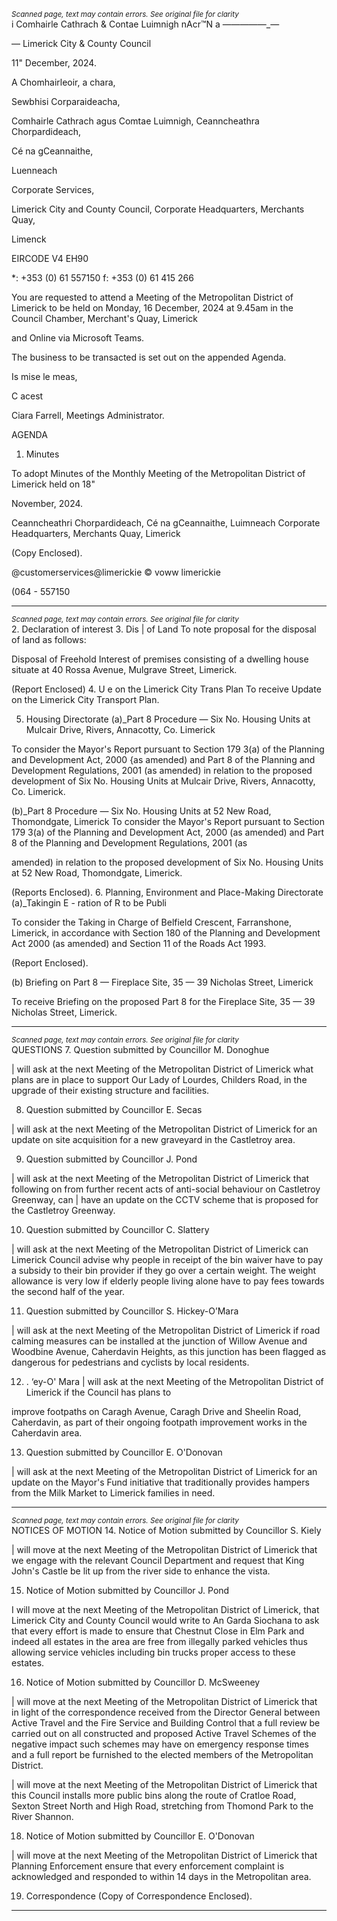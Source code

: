 *<small>Scanned page, text may contain errors. See original file for clarity</small>*  
i Comhairle Cathrach
& Contae Luimnigh
nAcr™N a ——_—_——_—

— Limerick City
& County Council

11" December, 2024.

A Chomhairleoir, a chara,

Sewbhisi Corparaideacha,

Comhairle Cathrach agus Comtae Luimnigh,
Ceanncheathra Chorpardideach,

Cé na gCeannaithe,

Luenneach

Corporate Services,

Limerick City and County Council,
Corporate Headquarters,
Merchants Quay,

Limenck

EIRCODE V4 EH90

*: +353 (0) 61 557150
f: +353 (0) 61 415 266

You are requested to attend a Meeting of the Metropolitan District of Limerick to be held on
Monday, 16 December, 2024 at 9.45am in the Council Chamber, Merchant's Quay, Limerick

and Online via Microsoft Teams.

The business to be transacted is set out on the appended Agenda.

Is mise le meas,

C acest

Ciara Farrell,
Meetings Administrator.

AGENDA

1. Minutes

To adopt Minutes of the Monthly Meeting of the Metropolitan District of Limerick held on 18"

November, 2024.

Ceanncheathri Chorpardideach, Cé na gCeannaithe, Luimneach
Corporate Headquarters, Merchants Quay, Limerick

(Copy Enclosed).

@customerservices@limerickie
© voww limerickie

(064 - 557150

---
*<small>Scanned page, text may contain errors. See original file for clarity</small>*  
2. Declaration of interest
3. Dis | of Land
To note proposal for the disposal of land as follows:

Disposal of Freehold Interest of premises consisting of a dwelling house situate at 40 Rossa
Avenue, Mulgrave Street, Limerick.

(Report Enclosed)
4. U e on the Limerick City Trans Plan
To receive Update on the Limerick City Transport Plan.

5. Housing Directorate
(a)_Part 8 Procedure — Six No. Housing Units at Mulcair Drive, Rivers, Annacotty, Co. Limerick

To consider the Mayor's Report pursuant to Section 179 3(a) of the Planning and Development
Act, 2000 {as amended) and Part 8 of the Planning and Development Regulations, 2001 (as
amended) in relation to the proposed development of Six No. Housing Units at Mulcair Drive,
Rivers, Annacotty, Co. Limerick.

(b)_Part 8 Procedure — Six No. Housing Units at 52 New Road, Thomondgate, Limerick
To consider the Mayor's Report pursuant to Section 179 3(a) of the Planning and Development
Act, 2000 (as amended) and Part 8 of the Planning and Development Regulations, 2001 (as

amended) in relation to the proposed development of Six No. Housing Units at 52 New Road,
Thomondgate, Limerick.

(Reports Enclosed).
6. Planning, Environment and Place-Making Directorate
(a)_Takingin E - ration of R to be Publi

To consider the Taking in Charge of Belfield Crescent, Farranshone, Limerick, in accordance with
Section 180 of the Planning and Development Act 2000 (as amended) and Section 11 of the
Roads Act 1993.

(Report Enclosed).

(b) Briefing on Part 8 — Fireplace Site, 35 — 39 Nicholas Street, Limerick

To receive Briefing on the proposed Part 8 for the Fireplace Site, 35 — 39 Nicholas Street,
Limerick.

---
*<small>Scanned page, text may contain errors. See original file for clarity</small>*  
QUESTIONS
7. Question submitted by Councillor M. Donoghue

| will ask at the next Meeting of the Metropolitan District of Limerick what plans are in place to
support Our Lady of Lourdes, Childers Road, in the upgrade of their existing structure and
facilities.

8. Question submitted by Councillor E. Secas

| will ask at the next Meeting of the Metropolitan District of Limerick for an update on site
acquisition for a new graveyard in the Castletroy area.

9. Question submitted by Councillor J. Pond

| will ask at the next Meeting of the Metropolitan District of Limerick that following on from
further recent acts of anti-social behaviour on Castletroy Greenway, can | have an update on the
CCTV scheme that is proposed for the Castletroy Greenway.

10. Question submitted by Councillor C. Slattery

| will ask at the next Meeting of the Metropolitan District of Limerick can Limerick Council advise
why people in receipt of the bin waiver have to pay a subsidy to their bin provider if they go over
a certain weight. The weight allowance is very low if elderly people living alone have to pay fees
towards the second half of the year.

11. Question submitted by Councillor S. Hickey-O’Mara

| will ask at the next Meeting of the Metropolitan District of Limerick if road calming measures
can be installed at the junction of Willow Avenue and Woodbine Avenue, Caherdavin Heights, as
this junction has been flagged as dangerous for pedestrians and cyclists by local residents.

12. . ‘ey-O' Mara
| will ask at the next Meeting of the Metropolitan District of Limerick if the Council has plans to

improve footpaths on Caragh Avenue, Caragh Drive and Sheelin Road, Caherdavin, as part of their
ongoing footpath improvement works in the Caherdavin area.

13. Question submitted by Councillor E. O'Donovan

| will ask at the next Meeting of the Metropolitan District of Limerick for an update on the Mayor's
Fund initiative that traditionally provides hampers from the Milk Market to Limerick families in
need.

---
*<small>Scanned page, text may contain errors. See original file for clarity</small>*  
NOTICES OF MOTION
14. Notice of Motion submitted by Councillor S. Kiely

| will move at the next Meeting of the Metropolitan District of Limerick that we engage with the
relevant Council Department and request that King John's Castle be lit up from the river side to
enhance the vista.

15. Notice of Motion submitted by Councillor J. Pond

I will move at the next Meeting of the Metropolitan District of Limerick, that Limerick City and
County Council would write to An Garda Siochana to ask that every effort is made to ensure that
Chestnut Close in Elm Park and indeed all estates in the area are free from illegally parked vehicles
thus allowing service vehicles including bin trucks proper access to these estates.

16. Notice of Motion submitted by Councillor D. McSweeney

| will move at the next Meeting of the Metropolitan District of Limerick that in light of the
correspondence received from the Director General between Active Travel and the Fire Service
and Building Control that a full review be carried out on all constructed and proposed Active
Travel Schemes of the negative impact such schemes may have on emergency response times
and a full report be furnished to the elected members of the Metropolitan District.

| will move at the next Meeting of the Metropolitan District of Limerick that this Council installs
more public bins along the route of Cratloe Road, Sexton Street North and High Road, stretching
from Thomond Park to the River Shannon.

18. Notice of Motion submitted by Councillor E. O'Donovan

| will move at the next Meeting of the Metropolitan District of Limerick that Planning Enforcement
ensure that every enforcement complaint is acknowledged and responded to within 14 days in
the Metropolitan area.

19. Correspondence
(Copy of Correspondence Enclosed).

---
